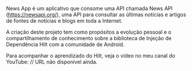 News App é um aplicativo que consome uma API chamada News API (https://newsapi.org/), uma API para consultar as últimas notícias e artigos de fontes de notícias e blogs em toda a Internet.

A criação deste projeto tem como propósitos a evolução pessoal e o compartilhamento de conhecimento sobre a biblioteca de Injeção de Dependência Hilt com a comunidade de Android.

Para acompanhar o aprendizado do Hilt, veja o vídeo no meu canal do YouTube: // URL não disponível ainda.
